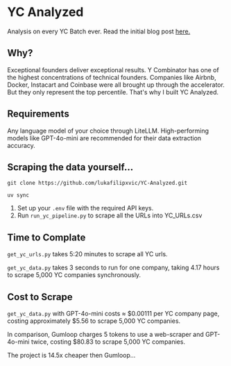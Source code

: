 # YC Analyzed
 Analysis on every YC Batch ever.
 Read the initial blog post [here.](https://lukafilipovic.com/writing/2024/10/12/analysing-every-y-combinator-batch-ever/)

 ## Why?
Exceptional founders deliver exceptional results. Y Combinator has one of the highest concentrations of technical founders.
Companies like Airbnb, Docker, Instacart and Coinbase were all brought up through the accelerator. But they only represent the top percentile. 
That's why I built YC Analyzed.

## Requirements
Any language model of your choice through LiteLLM. High-performing models like GPT-4o-mini are recommended for their data extraction accuracy.

## Scraping the data yourself...
```
git clone https://github.com/lukafilipxvic/YC-Analyzed.git
```
```
uv sync
```

1. Set up your ```.env``` file with the required API keys.
2. Run ```run_yc_pipeline.py``` to scrape all the URLs into YC_URLs.csv

## Time to Complate
```get_yc_urls.py``` takes 5:20 minutes to scrape all YC urls.

```get_yc_data.py``` takes 3 seconds to run for one company, taking 4.17 hours to scrape 5,000 YC companies synchronously.

## Cost to Scrape
```get_yc_data.py``` with GPT-4o-mini costs ≈ $0.00111 per YC company page, costing approximately $5.56 to scrape 5,000 YC companies.

In comparison, Gumloop charges 5 tokens to use a web-scraper and GPT-4o-mini twice, costing $80.83 to scrape 5,000 YC companies.

The project is 14.5x cheaper then Gumloop...
